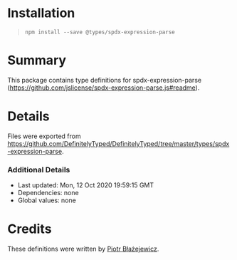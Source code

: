 # Installation
> `npm install --save @types/spdx-expression-parse`

# Summary
This package contains type definitions for spdx-expression-parse (https://github.com/jslicense/spdx-expression-parse.js#readme).

# Details
Files were exported from https://github.com/DefinitelyTyped/DefinitelyTyped/tree/master/types/spdx-expression-parse.

### Additional Details
 * Last updated: Mon, 12 Oct 2020 19:59:15 GMT
 * Dependencies: none
 * Global values: none

# Credits
These definitions were written by [Piotr Błażejewicz](https://github.com/peterblazejewicz).
